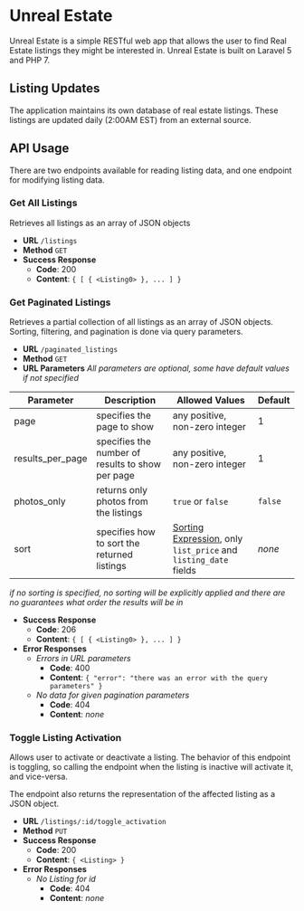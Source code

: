 # Unreal Estate

Unreal Estate is a simple RESTful web app that allows the user to find Real Estate listings they might be interested in. Unreal Estate is built on Laravel 5 and PHP 7.

## Listing Updates

The application maintains its own database of real estate listings. These listings are updated daily (2:00AM EST) from an external source.

## API Usage

There are two endpoints available for reading listing data, and one endpoint for modifying listing data.

### Get All Listings

Retrieves all listings as an array of JSON objects

- **URL** `/listings`
- **Method** `GET`
- **Success Response**
  - **Code**: 200
  - **Content**: `{ [ { <Listing0> }, ... ] }`

### Get Paginated Listings

Retrieves a partial collection of all listings as an array of JSON objects. Sorting, filtering, and pagination is done via query parameters.

- **URL** `/paginated_listings`
- **Method** `GET`
- **URL Parameters** _All parameters are optional, some have default values if not specified_

| Parameter | Description | Allowed Values |  Default |
| ----- | ------ | ------ | ------ |
| page | specifies the page to show | any positive, non-zero integer | 1 |
| results_per_page | specifies the number of results to show per page | any positive, non-zero integer | 1 |
| photos_only | returns only photos from the listings | `true` or `false` | `false` |
| sort | specifies how to sort the returned listings | [Sorting Expression](https://github.com/thejettdurham/unrealestate/wiki/Sorting-Expressions), only `list_price` and `listing_date` fields | _none_ |

_if no sorting is specified, no sorting will be explicitly applied and there are no guarantees what order the results will be in_

- **Success Response**
  - **Code**: 206
  - **Content**: `{ [ { <Listing0> }, ... ] }`
- **Error Responses**
  - _Errors in URL parameters_
    - **Code**: 400
    - **Content**: `{ "error": "there was an error with the query parameters" }`
  - _No data for given pagination parameters_
    - **Code**: 404
    - **Content**: _none_


### Toggle Listing Activation

Allows user to activate or deactivate a listing. The behavior of this endpoint is toggling, so calling the endpoint when the listing is inactive will activate it, and vice-versa.

The endpoint also returns the representation of the affected listing as a JSON object.

- **URL** `/listings/:id/toggle_activation`
- **Method** `PUT`
- **Success Response**
  - **Code**: 200
  - **Content**: `{ <Listing> }`
- **Error Responses**
  - _No Listing for id_
    - **Code**: 404
    - **Content**: _none_ 